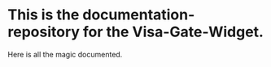 # This is the documentation-repository for the Visa-Gate-Widget.

Here is all the magic documented.
